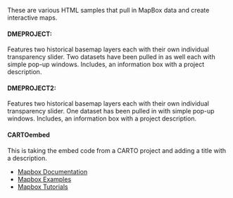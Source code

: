 These are various HTML samples that pull in MapBox data and create interactive maps.

#### DMEPROJECT: 
Features two historical basemap layers each with their own individual transparency slider. Two datasets have been pulled in as well each with simple pop-up windows. Includes, an information box with a project description.

#### DMEPROJECT2:
Features two historical basemap layers each with their own individual transparency slider. One dataset has been pulled in with simple pop-up windows. Includes, an information box with a project description.

#### CARTOembed
This is taking the embed code from a CARTO project and adding a title with a description.

* [Mapbox Documentation](https://www.mapbox.com/mapbox-gl-js/api/)
* [Mapbox Examples](https://www.mapbox.com/mapbox-gl-js/example/simple-map/)
* [Mapbox Tutorials](https://www.mapbox.com/help/tutorials/)
